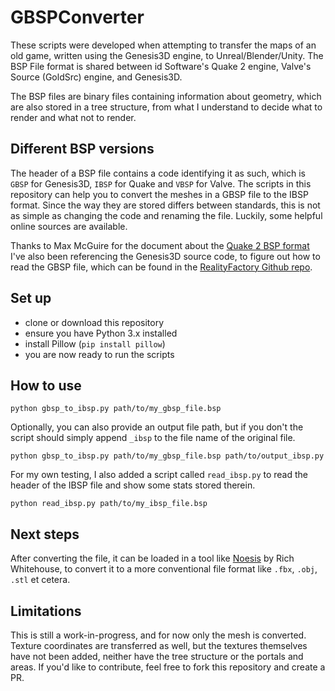 # GBSPConverter
These scripts were developed when attempting to transfer the maps of an old game, written using the Genesis3D engine, to Unreal/Blender/Unity. The BSP File format is shared between id Software's  Quake 2 engine, Valve's Source (GoldSrc) engine, and Genesis3D.

The BSP files are binary files containing information about geometry, which are also stored in a tree structure, from what I understand to decide what to render and what not to render.

## Different BSP versions
The header of a BSP file contains a code identifying it as such, which is `GBSP` for Genesis3D, `IBSP` for Quake and `VBSP` for Valve. The scripts in this repository can help you to convert the meshes in a GBSP file to the IBSP format. Since the way they are stored differs between standards, this is not as simple as changing the code and renaming the file. Luckily, some helpful online sources are available.

Thanks to Max McGuire for the document about the [Quake 2 BSP format](https://www.flipcode.com/archives/Quake_2_BSP_File_Format.shtml)
I've also been referencing the Genesis3D source code, to figure out how to read the GBSP file, which can be found in the [RealityFactory Github repo](https://github.com/RealityFactory/Genesis3D).

## Set up
- clone or download this repository
- ensure you have Python 3.x installed
- install Pillow (`pip install pillow`)
- you are now ready to run the scripts
## How to use
```
python gbsp_to_ibsp.py path/to/my_gbsp_file.bsp
```
Optionally, you can also provide an output file path, but if you don't the script should simply append `_ibsp` to the file name of the original file.
```
python gbsp_to_ibsp.py path/to/my_gbsp_file.bsp path/to/output_ibsp.py
```
For my own testing, I also added a script called `read_ibsp.py` to read the header of the IBSP file and show some stats stored therein.
```
python read_ibsp.py path/to/my_ibsp_file.bsp
```

## Next steps
After converting the file, it can be loaded in a tool like [Noesis](https://richwhitehouse.com/index.php?content=inc_projects.php&showproject=91) by Rich Whitehouse, to convert it to a more conventional file format like `.fbx`, `.obj`, `.stl` et cetera.

## Limitations
This is still a work-in-progress, and for now only the mesh is converted. Texture coordinates are transferred as well, but the textures themselves have not been added, neither have the tree structure or the portals and areas. If you'd like to contribute, feel free to fork this repository and create a PR.
